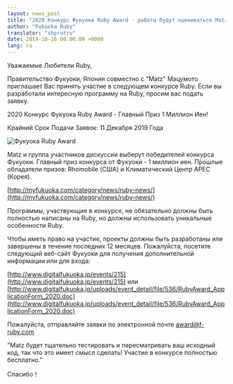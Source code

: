 ```yaml
---
layout: news_post
title: "2020 Конкурс Фукуока Ruby Award - работы будут оцениваться Matz"
author: "Fukuoka Ruby"
translator: "shprotru"
date: 2019-10-16 00:00:00 +0000
lang: ru
---
```


Уважаемые Любители Ruby,

Правительство Фукуоки, Япония совместно с "Matz" Мацумото приглашает Вас принять участие в следующем конкурсе Ruby. Если вы разработали интересную программу на Ruby, просим вас подать заявку.

2020 Конкурс Фукуока Ruby Award - Главный Приз 1 Миллион Иен!

Крайний Срок Подачи Заявок: 11 Декабря 2019 Года

![Фукуока Ruby Award](https://www.digitalfukuoka.jp/javascripts/kcfinder/upload/images/fukuokarubyaward2017.png)

Matz и группа участников дискуссии выберут победителей конкурса Фукуоки. Главный приз конкурса от Фукуоки - 1 миллион иен. Прошлые обладатели призов: Rhomobile (США) и Климатический Центр APEC (Корея).

[http://myfukuoka.com/category/news/ruby-news/](http://myfukuoka.com/category/news/ruby-news/)

Программы, участвующие в конкурсе, не обязательно должны быть полностью написаны на Ruby, но должны использовать уникальные особенности Ruby.

Чтобы иметь право на участие, проекты должны быть разработаны или завершены в течение последних 12 месяцев. Пожалуйста, посетите следующий веб-сайт Фукуоки для получения дополнительной информации или для входа:

[http://www.digitalfukuoka.jp/events/215](http://www.digitalfukuoka.jp/events/215) или
[http://www.digitalfukuoka.jp/uploads/event_detail/file/536/RubyAward_ApplicationForm_2020.doc](http://www.digitalfukuoka.jp/uploads/event_detail/file/536/RubyAward_ApplicationForm_2020.doc)

Пожалуйста, отправляйте заявки по электронной почте award@f-ruby.com

"Matz будет тщательно тестировать и пересматривать ваш исходный код, так что это имеет смысл сделать! Участие в конкурсе полностью бесплатно."

Спасибо！
